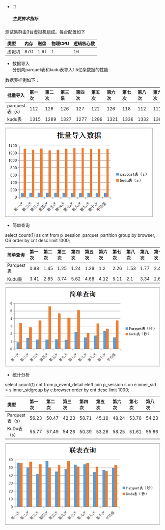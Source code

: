* [ ] ##### 主要技术指标

测试集群由3台虚拟机组成。每台配置如下

| 类型 | 内存 | 磁盘 | 物理CPU | 逻辑核心数 |
| :--- | :--- | :--- | :--- | :--- |
| 虚拟机 | 87G | 1.6T | 1 | 16 |

* 数据导入  
  分别向parquet表和kudu表导入1.5亿条数据的性能

数据表样例如下：

| 批量导入 | 第一次 | 第二次 | 第三系 | 第四次 | 第五次 | 第六次 | 第七次 | 第八次 | 第九次 | 第十次 | 平均值 |
| :--- | :--- | :--- | :--- | :--- | :--- | :--- | :--- | :--- | :--- | :--- | :--- |
| parquest表（s） | 112 | 126 | 126 | 127 | 122 | 126 | 118 | 112 | 121 | 133 | 120.3 |
| kudu表 | 1315 | 1289 | 1327 | 1277 | 1289 | 1321 | 1336 | 1332 | 1307 | 1313 | 1311 |

![](/assets/图片2.png)

* 简单查询

select count\(1\) as cnt  from p\_session\_parquet\_partition group by browser, OS order by cnt desc limit 1000;

| 简单查询 | 第一次 | 第二次 | 第三次 | 第四次 | 第五次 | 第六次 | 第七次 | 第八次 | 第九次 | 第十次 | 平均值 |
| :--- | :--- | :--- | :--- | :--- | :--- | :--- | :--- | :--- | :--- | :--- | :--- |
| Parquest表 | 0.88 | 1.45 | 1.25 | 1.24 | 1.28 | 1.2 | 2.26 | 1.53 | 1.77 | 2.4 | 1.626 |
| Kudu表 | 3.41 | 2.85 | 3.74 | 5.62 | 4.68 | 4.12 | 5.11 | 2.1 | 3.34 | 2.67 | 3.764 |

![](/assets/图片4.png)

+ 统计分析

select count\(1\) cnt from p\_event\_detail eleft join p\_session s on e.inner\_sid = s.inner\_sidgroup by e.browser order by cnt desc limit 1000;

| 类型 | 第一次 | 第二次 | 第三次 | 第四次 | 第五次 | 第六次 | 第七次 | 第八次 | 第九次 | 第十次 | 平均值 |
| :--- | :--- | :--- | :--- | :--- | :--- | :--- | :--- | :--- | :--- | :--- | :--- |
| Parquest表（s） | 56.23 | 50.47 | 42.23 | 58.71 | 45.19 | 48.24 | 53.76 | 54.23 | 44.23 | 47.26 | 50.065 |
| KuDu表（s） | 55.77 | 57.49 | 54.26 | 50.39 | 53.26 | 58.25 | 51.61 | 55.86 | 50.95 | 45.7 | 53.354 |

![](/assets/图片3.png)

